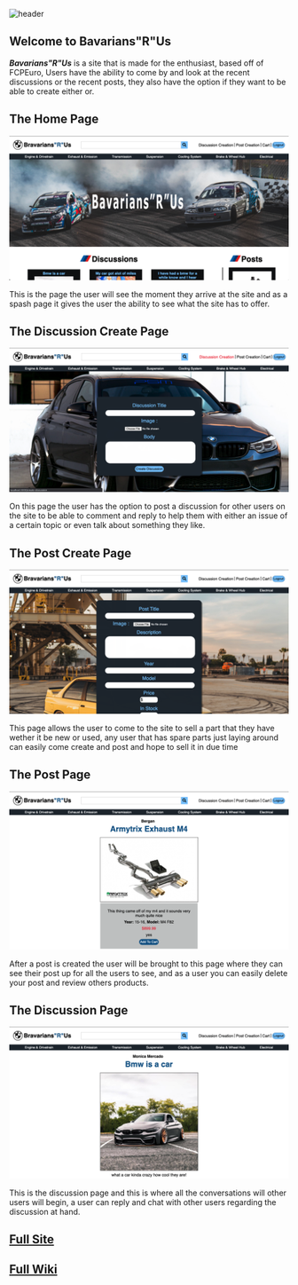 ![header](https://github.com/Bergan404/Bavarians-R-Us/blob/main/imagesForWiki/bmw-banner12.png)

## Welcome to Bavarians"R"Us
***Bavarians"R"Us*** is a site that is made for the enthusiast, based off of FCPEuro, Users have the ability to come by and look at the recent discussions or the recent posts, they also have the option if they want to be able to create either or.

## The Home Page
![homepage](https://github.com/Bergan404/Bavarians-R-Us/blob/main/imagesForWiki/Screen%20Shot%202021-05-12%20at%2011.29.14%20AM.png)

This is the page the user will see the moment they arrive at the site and as a spash page it gives the user the ability to see what the site has to offer.

## The Discussion Create Page
![discussion_create](https://github.com/Bergan404/Bavarians-R-Us/blob/main/imagesForWiki/Screen%20Shot%202021-05-12%20at%2011.29.22%20AM.png)

On this page the user has the option to post a discussion for other users on the site to be able to comment and reply to help them with either an issue of a certain topic or even talk about something they like.

## The Post Create Page
![post_create](https://github.com/Bergan404/Bavarians-R-Us/blob/main/imagesForWiki/Screen%20Shot%202021-05-12%20at%2011.29.33%20AM.png)

This page allows the user to come to the site to sell a part that they have wether it be new or used, any user that has spare parts just laying around can easily come create and post and hope to sell it in due time

## The Post Page
![post_page](https://github.com/Bergan404/Bavarians-R-Us/blob/main/imagesForWiki/Screen%20Shot%202021-05-12%20at%2011.30.04%20AM.png)

After a post is created the user will be brought to this page where they can see their post up for all the users to see, and as a user you can easily delete your post and review others products.

## The Discussion Page
![discussion_page](https://github.com/Bergan404/Bavarians-R-Us/blob/main/imagesForWiki/Screen%20Shot%202021-05-12%20at%2011.30.21%20AM.png)

This is the discussion page and this is where all the conversations will other users will begin, a user can reply and chat with other users regarding the discussion at hand.

## [Full Site](https://bavarians-r-us.herokuapp.com/)
## [Full Wiki](https://github.com/Bergan404/Bavarians-R-Us/wiki)
